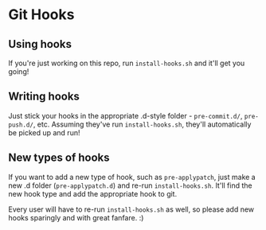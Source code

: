 # Git Hooks

## Using hooks

If you're just working on this repo, run `install-hooks.sh` and it'll get you
going!

## Writing hooks

Just stick your hooks in the appropriate .d-style folder - `pre-commit.d/`,
`pre-push.d/`, etc. Assuming they've run `install-hooks.sh`, they'll
automatically be picked up and run!

## New types of hooks

If you want to add a new type of hook, such as `pre-applypatch`, just make a
new .d folder (`pre-applypatch.d`) and re-run `install-hooks.sh`. It'll find
the new hook type and add the appropriate hook to git.

Every user will have to re-run `install-hooks.sh` as well, so please add new
hooks sparingly and with great fanfare. :)
